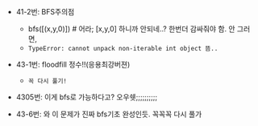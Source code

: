 - 41-2번: BFS주의점
  - bfs([(x,y,0)]) # 어라; [x,y,0] 하니까 안되네..? 한번더 감싸줘야 함. 안 그러면,
  - `TypeError: cannot unpack non-iterable int object 뜸..`

- 43-1번: floodfill 정수!!(응용최강버젼)
  - `꼭 다시 풀기!`

- 4305번: 이게 bfs로 가능하다고? 오우쉣;;;;;;;;;;

- 43-6번: 와 이 문제가 진짜 bfs기초 완성인듯. 꼭꼭꼭 다시 풀가